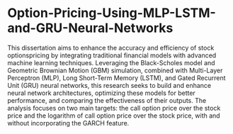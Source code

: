 # Option-Pricing-Using-MLP-LSTM-and-GRU-Neural-Networks
This dissertation aims to enhance the accuracy and efficiency of stock optionspricing by integrating traditional financial models with advanced machine learning techniques. Leveraging the Black-Scholes model and Geometric Brownian Motion (GBM) simulation, combined with Multi-Layer Perceptron (MLP), Long Short-Term Memory (LSTM), and Gated Recurrent Unit (GRU) neural networks, this research seeks to build and enhance neural network architectures, optimizing these models for better performance, and comparing the effectiveness of their outputs. The analysis focuses on two main targets: the call option price over the stock price and the logarithm of call option price over the stock price, with and without incorporating the GARCH feature. 



